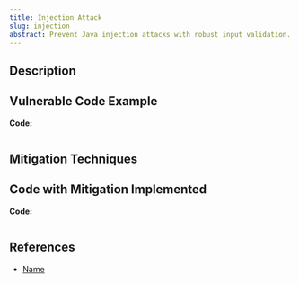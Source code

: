 ```yaml
---
title: Injection Attack
slug: injection
abstract: Prevent Java injection attacks with robust input validation.
---
```


## Description


## Vulnerable Code Example
**Code:**
```

```

## Mitigation Techniques


## Code with Mitigation Implemented
**Code:**
```

```

## References
- [Name](link)
